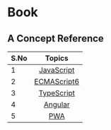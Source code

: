 # Book

## A Concept Reference

| S.No |               Topics                |
|------|:-----------------------------------:|
| 1    | [JavaScript](./JavaScript/index.md) |
| 2    |    [ECMAScript6](./ES6/index.md)    |
| 3    | [TypeScript](./TypeScript/index.md) |
| 4    |    [Angular](./Angular/index.md)    |
| 5    |        [PWA](./PWA/index.md)        |
